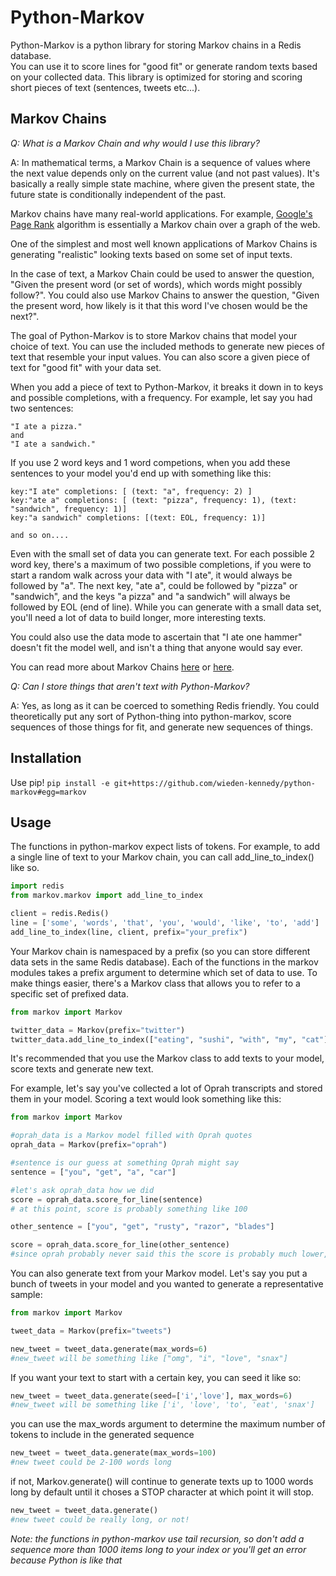 # Python-Markov

Python-Markov is a python library for storing Markov chains in a Redis database.  
You can use it to score lines for "good fit" or generate random texts based on your collected data.
This library is optimized for storing and scoring short pieces of text (sentences, tweets etc...).

## Markov Chains
*Q: What is a Markov Chain and why would I use this library?*

A: In mathematical terms, a Markov Chain is a sequence of values where the next value depends only on the current value (and not past values).  It's 
basically a really simple state machine, where given the present state, the future state is conditionally independent of the past.

Markov chains have many real-world applications. For example, [Google's Page Rank](http://ilpubs.stanford.edu:8090/422/) algorithm is essentially a 
Markov chain over a graph of the web.  

One of the simplest and most well known applications of Markov Chains is generating "realistic" looking texts based on some set
of input texts.

In the case of text, a Markov Chain could be used to answer the question, "Given the present word (or set of words), which words might possibly follow?".
You could also use Markov Chains to answer the question, "Given the present word, how likely is it that this word I've chosen would be the next?".

The goal of Python-Markov is to store Markov chains that model your choice of text.  You can use the included methods to generate new pieces of
text that resemble your input values. You can also score a given piece of text for "good fit" with your data set.

When you add a piece of text to Python-Markov, it breaks it down in to keys and possible completions, with a frequency.
For example, let say you had two sentences:
```
"I ate a pizza."
and 
"I ate a sandwich."
```

If you use 2 word keys and 1 word competions, when you add these sentences to your model you'd end up with something like this:
```
key:"I ate" completions: [ (text: "a", frequency: 2) ]
key:"ate a" completions: [ (text: "pizza", frequency: 1), (text: "sandwich", frequency: 1)]
key:"a sandwich" completions: [(text: EOL, frequency: 1)]

and so on....
```
Even with the small set of data you can generate text. For each possible 2 word key, there's a maximum of two possible completions,  if you were to start a random walk across your
data with "I ate", it would always be followed by "a". The next key, "ate a", could be followed by "pizza" or "sandwich", and
the keys "a pizza" and "a sandwich" will always be followed by EOL (end of line). While you can generate with a small data set, you'll
need a lot of data to build longer, more interesting texts.

You could also use the data mode to ascertain that "I ate one hammer" doesn't fit the model well, and isn't a thing that anyone would say ever. 

You can read more about Markov Chains [here](http://en.wikipedia.org/wiki/Markov_chain) or [here](http://mathworld.wolfram.com/MarkovChain.html).

*Q: Can I store things that aren't text with Python-Markov?*

A: Yes, as long as it can be coerced to something Redis friendly.  You could theoretically put any sort of Python-thing into
python-markov, score sequences of those things for fit, and generate new sequences of things.

## Installation
Use pip!
``` pip install -e git+https://github.com/wieden-kennedy/python-markov#egg=markov ```

## Usage

The functions in python-markov expect lists of tokens.  For example, to add a single line of text to your Markov chain, you can
call add_line_to_index() like so.

```python   
import redis
from markov.markov import add_line_to_index

client = redis.Redis()
line = ['some', 'words', 'that', 'you', 'would', 'like', 'to', 'add']	
add_line_to_index(line, client, prefix="your_prefix")
```

Your Markov chain is namespaced by a prefix (so you can store different data sets in the same Redis database). Each of the functions
in the markov modules takes a prefix argument to determine which set of data to use.  To make things easier, there's a Markov
class that allows you to refer to a specific set of prefixed data.

```python
from markov import Markov

twitter_data = Markov(prefix="twitter")
twitter_data.add_line_to_index(["eating", "sushi", "with", "my", "cat"])
```

It's recommended that you use the Markov class to add texts to your model, score texts and generate new text.

For example, let's say you've collected a lot of Oprah transcripts and stored them in your model. Scoring a text
would look something like this:

```python
from markov import Markov

#oprah_data is a Markov model filled with Oprah quotes
oprah_data = Markov(prefix="oprah")

#sentence is our guess at something Oprah might say
sentence = ["you", "get", "a", "car"]

#let's ask oprah_data how we did
score = oprah_data.score_for_line(sentence)
# at this point, score is probably something like 100

other_sentence = ["you", "get", "rusty", "razor", "blades"]

score = oprah_data.score_for_line(other_sentence)
#since oprah probably never said this the score is probably much lower, like 30 or 50
```

You can also generate text from your Markov model. Let's say you put a bunch of tweets in your model and you wanted
to generate a representative sample:

```python
from markov import Markov

tweet_data = Markov(prefix="tweets")

new_tweet = tweet_data.generate(max_words=6)
#new_tweet will be something like ["omg", "i", "love", "snax"]
```

If you want your text to start with a certain key, you can seed it like so:

```python
new_tweet = tweet_data.generate(seed=['i','love'], max_words=6)
#new_tweet will be something like ['i', 'love', 'to', 'eat', 'snax']
```

you can use the max_words argument to determine the maximum number of tokens to include in the generated sequence
```python
new_tweet = tweet_data.generate(max_words=100)
#new tweet could be 2-100 words long
```

if not, Markov.generate() will continue to generate texts up to 1000 words long by default until it choses a STOP character
at which point it will stop.

```python
new_tweet = tweet_data.generate()
#new tweet could be really long, or not!
```

*Note: the functions in python-markov use tail recursion, so don't add a sequence more than 1000 items long to your index or 
you'll get an error because Python is like that*